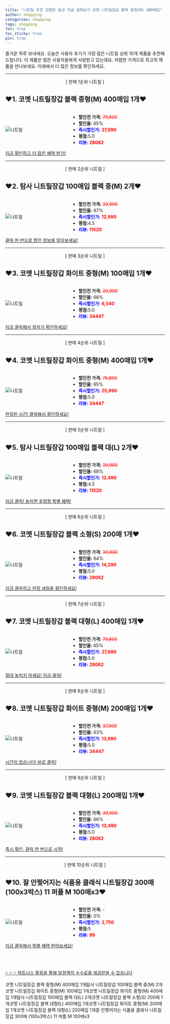 ```yaml
---
title: "니트릴 추천 강렬한 옵션 지금 살펴보기 코멧 니트릴장갑 블랙 중형(M) 400매입"
author: shopping
categories: shopping
tags: shopping
toc: true
toc_sticky: true
pin: true
---
```

즐거운 하루 보내세요. 오늘은 사용자 후기가 가장 많은 니트릴 상위 10개 제품을 추천해드립니다. 이 제품은 많은 사용자들에게 사랑받고 있는데요. 저렴한 가격으로 최고의 제품을 만나보세요. 아래에서 더 많은 정보를 확인하세요.

---
<p class="toplist" style="margin: 0 auto; display: block; width: fit-content;">[ 판매 1순위 니트릴 ]</p>

<h2><strong>❤️1. 코멧 니트릴장갑 블랙 중형(M) 400매입 1개❤️</strong></h2>

<div style="display: flex; align-items: center;">
    <div style="flex: 0.4;">
        <img src="https://thumbnail6.coupangcdn.com/thumbnails/remote/230x230ex/image/retail/images/968330600521064-a3e06629-ac62-42d1-b75f-fabf08379290.jpg" alt="니트릴" style="max-width: 100%;">
    </div>
    <div style="flex: 0.6; margin-left: 10px;">
        <ul>
            <li><strong>할인전 가격:</strong> <del style="color: red;">79,800</del></li>
            <li><strong>할인율:</strong> 65%</li>
            <li><span style='color:blue'><strong>즉시할인가:</strong></span> <span style='color:red'><strong>27,690</strong></span></li>
            <li><strong>평점:</strong>5.0</li>
            <li><span style='color:blue'><strong>리뷰:</strong></span> <span style='color:red'><strong>28062</strong></span></li>
        </ul>
    </div>
</div>
<div class="center">
    <a href="https://selin100587001.github.io?lptag=AF9450613&subid=githubio&pageKey=6101620244&traceid=V0-153&itemId=15606012887&vendorItemId=82824267823" class="myButton">
        지금 확인하고 더 많은 혜택 받기!
    </a>
</div>


---
<p class="toplist" style="margin: 0 auto; display: block; width: fit-content;">[ 판매 2순위 니트릴 ]</p>

<h2><strong>❤️2. 탐사 니트릴장갑 100매입 블랙 중(M) 2개❤️</strong></h2>

<div style="display: flex; align-items: center;">
    <div style="flex: 0.4;">
        <img src="https://thumbnail10.coupangcdn.com/thumbnails/remote/230x230ex/image/retail/images/2112670178598945-1a724b75-8843-4cd9-b7c4-facdc9329799.jpg" alt="니트릴" style="max-width: 100%;">
    </div>
    <div style="flex: 0.6; margin-left: 10px;">
        <ul>
            <li><strong>할인전 가격:</strong> <del style="color: red;">39,900</del></li>
            <li><strong>할인율:</strong> 67%</li>
            <li><span style='color:blue'><strong>즉시할인가:</strong></span> <span style='color:red'><strong>12,990</strong></span></li>
            <li><strong>평점:</strong>4.5</li>
            <li><span style='color:blue'><strong>리뷰:</strong></span> <span style='color:red'><strong>11520</strong></span></li>
        </ul>
    </div>
</div>
<div class="center">
    <a href="https://selin100587001.github.io?lptag=AF9450613&subid=githubio&pageKey=7361255527&traceid=V0-153&itemId=18966078747&vendorItemId=86091839482" class="myButton">
        클릭 한 번으로 할인 정보를 알아보세요!
    </a>
</div>


---
<p class="toplist" style="margin: 0 auto; display: block; width: fit-content;">[ 판매 3순위 니트릴 ]</p>

<h2><strong>❤️3. 코멧 니트릴장갑 화이트 중형(M) 100매입 1개❤️</strong></h2>

<div style="display: flex; align-items: center;">
    <div style="flex: 0.4;">
        <img src="https://thumbnail10.coupangcdn.com/thumbnails/remote/230x230ex/image/retail/images/412588721492345-64357959-8537-4005-bb83-0d0b41a9d38e.jpg" alt="니트릴" style="max-width: 100%;">
    </div>
    <div style="flex: 0.6; margin-left: 10px;">
        <ul>
            <li><strong>할인전 가격:</strong> <del style="color: red;">20,900</del></li>
            <li><strong>할인율:</strong> 68%</li>
            <li><span style='color:blue'><strong>즉시할인가:</strong></span> <span style='color:red'><strong>6,540</strong></span></li>
            <li><strong>평점:</strong>5.0</li>
            <li><span style='color:blue'><strong>리뷰:</strong></span> <span style='color:red'><strong>34447</strong></span></li>
        </ul>
    </div>
</div>
<div class="center">
    <a href="https://selin100587001.github.io?lptag=AF9450613&subid=githubio&pageKey=5471859034&traceid=V0-153&itemId=8410641923&vendorItemId=75698278665" class="myButton">
        지금 클릭해서 최저가 확인하세요!
    </a>
</div>


---
<p class="toplist" style="margin: 0 auto; display: block; width: fit-content;">[ 판매 4순위 니트릴 ]</p>

<h2><strong>❤️4. 코멧 니트릴장갑 화이트 중형(M) 400매입 1개❤️</strong></h2>

<div style="display: flex; align-items: center;">
    <div style="flex: 0.4;">
        <img src="https://thumbnail7.coupangcdn.com/thumbnails/remote/230x230ex/image/retail/images/2374579727846240-238d94a7-29c4-4cbd-922b-49f6af3aa1e3.jpg" alt="니트릴" style="max-width: 100%;">
    </div>
    <div style="flex: 0.6; margin-left: 10px;">
        <ul>
            <li><strong>할인전 가격:</strong> <del style="color: red;">75,800</del></li>
            <li><strong>할인율:</strong> 65%</li>
            <li><span style='color:blue'><strong>즉시할인가:</strong></span> <span style='color:red'><strong>25,990</strong></span></li>
            <li><strong>평점:</strong>5.0</li>
            <li><span style='color:blue'><strong>리뷰:</strong></span> <span style='color:red'><strong>34447</strong></span></li>
        </ul>
    </div>
</div>
<div class="center">
    <a href="https://selin100587001.github.io?lptag=AF9450613&subid=githubio&pageKey=5471859034&traceid=V0-153&itemId=15606013566&vendorItemId=82824268458" class="myButton">
        한정된 시간! 클릭해서 확인하세요!
    </a>
</div>


---
<p class="toplist" style="margin: 0 auto; display: block; width: fit-content;">[ 판매 5순위 니트릴 ]</p>

<h2><strong>❤️5. 탐사 니트릴장갑 100매입 블랙 대(L) 2개❤️</strong></h2>

<div style="display: flex; align-items: center;">
    <div style="flex: 0.4;">
        <img src="https://thumbnail8.coupangcdn.com/thumbnails/remote/230x230ex/image/retail/images/1139776733415454-416db16e-02f5-4871-8d57-9c4bccf3c69f.jpg" alt="니트릴" style="max-width: 100%;">
    </div>
    <div style="flex: 0.6; margin-left: 10px;">
        <ul>
            <li><strong>할인전 가격:</strong> <del style="color: red;">39,900</del></li>
            <li><strong>할인율:</strong> 68%</li>
            <li><span style='color:blue'><strong>즉시할인가:</strong></span> <span style='color:red'><strong>12,490</strong></span></li>
            <li><strong>평점:</strong>4.5</li>
            <li><span style='color:blue'><strong>리뷰:</strong></span> <span style='color:red'><strong>11520</strong></span></li>
        </ul>
    </div>
</div>
<div class="center">
    <a href="https://selin100587001.github.io?lptag=AF9450613&subid=githubio&pageKey=7361255527&traceid=V0-153&itemId=18966078758&vendorItemId=86091839554" class="myButton">
        지금 클릭! 놓치면 후회할 특별 혜택!
    </a>
</div>


---
<p class="toplist" style="margin: 0 auto; display: block; width: fit-content;">[ 판매 6순위 니트릴 ]</p>

<h2><strong>❤️6. 코멧 니트릴장갑 블랙 소형(S) 200매 1개❤️</strong></h2>

<div style="display: flex; align-items: center;">
    <div style="flex: 0.4;">
        <img src="https://thumbnail7.coupangcdn.com/thumbnails/remote/230x230ex/image/retail/images/272186966552767-4f677b15-77b0-4a91-a8fa-cc34e1e89af2.jpg" alt="니트릴" style="max-width: 100%;">
    </div>
    <div style="flex: 0.6; margin-left: 10px;">
        <ul>
            <li><strong>할인전 가격:</strong> <del style="color: red;">39,900</del></li>
            <li><strong>할인율:</strong> 64%</li>
            <li><span style='color:blue'><strong>즉시할인가:</strong></span> <span style='color:red'><strong>14,290</strong></span></li>
            <li><strong>평점:</strong>5.0</li>
            <li><span style='color:blue'><strong>리뷰:</strong></span> <span style='color:red'><strong>28062</strong></span></li>
        </ul>
    </div>
</div>
<div class="center">
    <a href="https://selin100587001.github.io?lptag=AF9450613&subid=githubio&pageKey=6101620244&traceid=V0-153&itemId=13212198223&vendorItemId=80470620432" class="myButton">
        지금 클릭하고 한정 세일을 확인하세요!
    </a>
</div>


---
<p class="toplist" style="margin: 0 auto; display: block; width: fit-content;">[ 판매 7순위 니트릴 ]</p>

<h2><strong>❤️7. 코멧 니트릴장갑 블랙 대형(L) 400매입 1개❤️</strong></h2>

<div style="display: flex; align-items: center;">
    <div style="flex: 0.4;">
        <img src="https://thumbnail7.coupangcdn.com/thumbnails/remote/230x230ex/image/retail/images/274908834572523-9b5f2363-6693-49aa-8de1-5582a5ec4802.jpg" alt="니트릴" style="max-width: 100%;">
    </div>
    <div style="flex: 0.6; margin-left: 10px;">
        <ul>
            <li><strong>할인전 가격:</strong> <del style="color: red;">79,800</del></li>
            <li><strong>할인율:</strong> 65%</li>
            <li><span style='color:blue'><strong>즉시할인가:</strong></span> <span style='color:red'><strong>27,690</strong></span></li>
            <li><strong>평점:</strong>5.0</li>
            <li><span style='color:blue'><strong>리뷰:</strong></span> <span style='color:red'><strong>28062</strong></span></li>
        </ul>
    </div>
</div>
<div class="center">
    <a href="https://selin100587001.github.io?lptag=AF9450613&subid=githubio&pageKey=6101620244&traceid=V0-153&itemId=15606012890&vendorItemId=82824267827" class="myButton">
        절대 놓치지 마세요! 지금 클릭!
    </a>
</div>


---
<p class="toplist" style="margin: 0 auto; display: block; width: fit-content;">[ 판매 8순위 니트릴 ]</p>

<h2><strong>❤️8. 코멧 니트릴장갑 화이트 중형(M) 200매입 1개❤️</strong></h2>

<div style="display: flex; align-items: center;">
    <div style="flex: 0.4;">
        <img src="https://thumbnail8.coupangcdn.com/thumbnails/remote/230x230ex/image/retail/images/1401405509130218-6a3bae76-9b5a-4aff-b524-e5a00f47a688.jpg" alt="니트릴" style="max-width: 100%;">
    </div>
    <div style="flex: 0.6; margin-left: 10px;">
        <ul>
            <li><strong>할인전 가격:</strong> <del style="color: red;">37,900</del></li>
            <li><strong>할인율:</strong> 63%</li>
            <li><span style='color:blue'><strong>즉시할인가:</strong></span> <span style='color:red'><strong>13,990</strong></span></li>
            <li><strong>평점:</strong>5.0</li>
            <li><span style='color:blue'><strong>리뷰:</strong></span> <span style='color:red'><strong>34447</strong></span></li>
        </ul>
    </div>
</div>
<div class="center">
    <a href="https://selin100587001.github.io?lptag=AF9450613&subid=githubio&pageKey=5471859034&traceid=V0-153&itemId=11438194662&vendorItemId=78713701327" class="myButton">
        시간이 없습니다! 바로 클릭!
    </a>
</div>


---
<p class="toplist" style="margin: 0 auto; display: block; width: fit-content;">[ 판매 9순위 니트릴 ]</p>

<h2><strong>❤️9. 코멧 니트릴장갑 블랙 대형(L) 200매입 1개❤️</strong></h2>

<div style="display: flex; align-items: center;">
    <div style="flex: 0.4;">
        <img src="https://thumbnail9.coupangcdn.com/thumbnails/remote/230x230ex/image/retail/images/2985965645938803-1bc84231-e0c7-463c-8713-176f9e12a83f.jpg" alt="니트릴" style="max-width: 100%;">
    </div>
    <div style="flex: 0.6; margin-left: 10px;">
        <ul>
            <li><strong>할인전 가격:</strong> <del style="color: red;">39,900</del></li>
            <li><strong>할인율:</strong> 66%</li>
            <li><span style='color:blue'><strong>즉시할인가:</strong></span> <span style='color:red'><strong>13,490</strong></span></li>
            <li><strong>평점:</strong>5.0</li>
            <li><span style='color:blue'><strong>리뷰:</strong></span> <span style='color:red'><strong>28062</strong></span></li>
        </ul>
    </div>
</div>
<div class="center">
    <a href="https://selin100587001.github.io?lptag=AF9450613&subid=githubio&pageKey=6101620244&traceid=V0-153&itemId=13212198213&vendorItemId=80470620425" class="myButton">
        즉시 확인, 클릭 한 번으로 시작!
    </a>
</div>


---
<p class="toplist" style="margin: 0 auto; display: block; width: fit-content;">[ 판매 10순위 니트릴 ]</p>

<h2><strong>❤️10. 잘 안찢어지는 식품용 클래식 니트릴장갑 300매 (100x3박스) 11 퍼플 M 100매x3❤️</strong></h2>

<div style="display: flex; align-items: center;">
    <div style="flex: 0.4;">
        <img src="https://thumbnail9.coupangcdn.com/thumbnails/remote/230x230ex/image/vendor_inventory/dd6e/166c8d330b69e5b4ccba3461cce957598d7b7a876bc0b96955ac5527c3bf.png" alt="니트릴" style="max-width: 100%;">
    </div>
    <div style="flex: 0.6; margin-left: 10px;">
        <ul>
            <li><strong>할인전 가격:</strong> <del style="color: red;">-</del></li>
            <li><strong>할인율:</strong> 0%</li>
            <li><span style='color:blue'><strong>즉시할인가:</strong></span> <span style='color:red'><strong>2,750</strong></span></li>
            <li><strong>평점:</strong>5</li>
            <li><span style='color:blue'><strong>리뷰:</strong></span> <span style='color:red'><strong>99</strong></span></li>
        </ul>
    </div>
</div>
<div class="center">
    <a href="https://selin100587001.github.io?lptag=AF9450613&subid=githubio&pageKey=8239352915&traceid=V0-153&itemId=23713114193&vendorItemId=90767849510" class="myButton">
        지금 클릭해서 특별 혜택 받아보세요!
    </a>
</div>

<br><br><br>[💦 💦 💦 파트너스 활동을 통해 일정액의 수수료를 제공받을 수 있습니다](https://link.coupang.com/a/bcpT2c)<br><br>코멧 니트릴장갑 블랙 중형(M) 400매입 1개탐사 니트릴장갑 100매입 블랙 중(M) 2개코멧 니트릴장갑 화이트 중형(M) 100매입 1개코멧 니트릴장갑 화이트 중형(M) 400매입 1개탐사 니트릴장갑 100매입 블랙 대(L) 2개코멧 니트릴장갑 블랙 소형(S) 200매 1개코멧 니트릴장갑 블랙 대형(L) 400매입 1개코멧 니트릴장갑 화이트 중형(M) 200매입 1개코멧 니트릴장갑 블랙 대형(L) 200매입 1개잘 안찢어지는 식품용 클래식 니트릴장갑 300매 (100x3박스) 11 퍼플 M 100매x3
